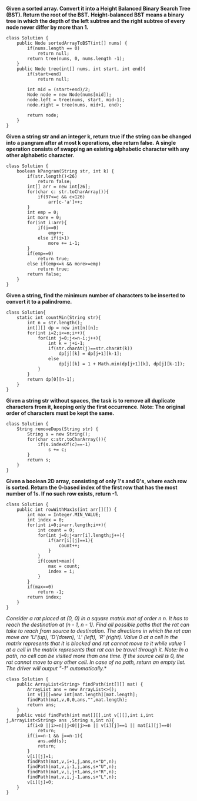**Given a sorted array. Convert it into a Height Balanced Binary Search Tree (BST). Return the root of the BST.**
**Height-balanced BST means a binary tree in which the depth of the left subtree and the right subtree of every node never differ by more than 1.**
```
class Solution {
    public Node sortedArrayToBST(int[] nums) {
        if(nums.length == 0)
            return null;
        return tree(nums, 0, nums.length -1);
    }
    public Node tree(int[] nums, int start, int end){
        if(start>end)
            return null;
           
        int mid = (start+end)/2;
        Node node = new Node(nums[mid]);
        node.left = tree(nums, start, mid-1);
        node.right = tree(nums, mid+1, end);
       
        return node;
    }
}
```
**Given a string str and an integer k, return true if the string can be changed into a pangram after at most k operations, else return false.**
**A single operation consists of swapping an existing alphabetic character with any other alphabetic character.**
```
class Solution {
    boolean kPangram(String str, int k) {
        if(str.length()<26)
            return false;
        int[] arr = new int[26];
        for(char c: str.toCharArray()){
            if(97<=c && c<126)
                arr[c-'a']++;
        }
        int emp = 0;
        int more = 0;
        for(int i:arr){
            if(i==0)
                emp++;
            else if(i>1)
                more += i-1;
        }
        if(emp==0)
            return true;
        else if(emp<=k && more>=emp)
            return true;
        return false;
    }
}
```
**Given a string, find the minimum number of characters to be inserted to convert it to a palindrome.**
```
class Solution{
    static int countMin(String str){
        int n = str.length();
        int[][] dp = new int[n][n];
        for(int i=2;i<=n;i++){
            for(int j=0;j<=n-i;j++){
                int k = j+i-1;
                if(str.charAt(j)==str.charAt(k))
                    dp[j][k] = dp[j+1][k-1];
                else
                    dp[j][k] = 1 + Math.min(dp[j+1][k], dp[j][k-1]);
            }
        }
        return dp[0][n-1];
    }
}
```
**Given a string str without spaces, the task is to remove all duplicate characters from it, keeping only the first occurrence.**
**Note: The original order of characters must be kept the same.**
```
class Solution {
    String removeDups(String str) {
        String s = new String();
        for(char c:str.toCharArray()){
            if(s.indexOf(c)==-1)
                s += c;
        }
        return s;
    }
}
```
**Given a boolean 2D array, consisting of only 1's and 0's, where each row is sorted. Return the 0-based index of the first row that has the most number of 1s. If no such row exists, return -1.**
```
class Solution {
    public int rowWithMax1s(int arr[][]) {
        int max = Integer.MIN_VALUE;
        int index = 0;
        for(int i=0;i<arr.length;i++){
            int count = 0;
            for(int j=0;j<arr[i].length;j++){
                if(arr[i][j]==1){
                    count++;
                }
            }
            if(count>max){
                max = count;
                index = i;
            }
        }
        if(max==0)
            return -1;
        return index;
    }
}
```
**Consider a rat placed at (0, 0) in a square matrix mat of order n* n. It has to reach the destination at (n - 1, n - 1). Find all possible paths that the rat can take to reach from source to destination. The directions in which the rat can move are 'U'(up), 'D'(down), 'L' (left), 'R' (right). Value 0 at a cell in the matrix represents that it is blocked and rat cannot move to it while value 1 at a cell in the matrix represents that rat can be travel through it.
Note: In a path, no cell can be visited more than one time. If the source cell is 0, the rat cannot move to any other cell. In case of no path, return an empty list. The driver will output "-1" automatically.**
```
class Solution {
    public ArrayList<String> findPath(int[][] mat) {
        ArrayList ans = new ArrayList<>();
        int v[][]=new int[mat.length][mat.length];
        findPath(mat,v,0,0,ans,"",mat.length);
        return ans;
    }
    public void findPath(int mat[][],int v[][],int i,int j,ArrayList<String> ans ,String s,int n){
        if(i<0 ||i>=n||j<0||j>=n || v[i][j]==1 || mat[i][j]==0)
            return;
        if(i==n-1 && j==n-1){
            ans.add(s);
            return;
        }
        v[i][j]=1;
        findPath(mat,v,i+1,j,ans,s+"D",n);
        findPath(mat,v,i-1,j,ans,s+"U",n);
        findPath(mat,v,i,j+1,ans,s+"R",n);
        findPath(mat,v,i,j-1,ans,s+"L",n);
        v[i][j]=0;
    }
}
```
